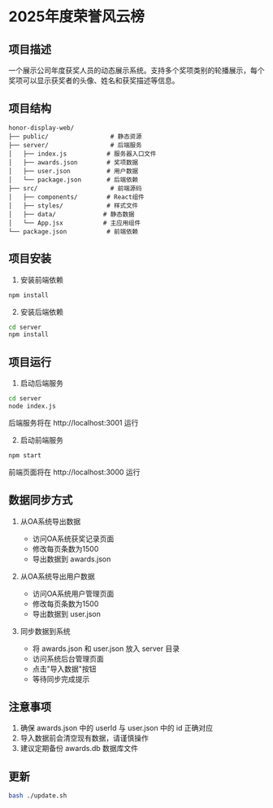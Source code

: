 # 2025年度荣誉风云榜

## 项目描述
一个展示公司年度获奖人员的动态展示系统。支持多个奖项类别的轮播展示，每个奖项可以显示获奖者的头像、姓名和获奖描述等信息。

## 项目结构
```
honor-display-web/
├── public/                 # 静态资源
├── server/                 # 后端服务
│   ├── index.js           # 服务器入口文件
│   ├── awards.json        # 奖项数据
│   ├── user.json          # 用户数据
│   └── package.json       # 后端依赖
├── src/                    # 前端源码
│   ├── components/        # React组件
│   ├── styles/            # 样式文件
│   ├── data/             # 静态数据
│   └── App.jsx           # 主应用组件
└── package.json           # 前端依赖
```

## 项目安装
1. 安装前端依赖
```bash
npm install
```

2. 安装后端依赖
```bash
cd server
npm install
```

## 项目运行
1. 启动后端服务
```bash
cd server
node index.js
```
后端服务将在 http://localhost:3001 运行

2. 启动前端服务
```bash
npm start
```
前端页面将在 http://localhost:3000 运行

## 数据同步方式
1. 从OA系统导出数据
   - 访问OA系统获奖记录页面
   - 修改每页条数为1500
   - 导出数据到 awards.json

2. 从OA系统导出用户数据
   - 访问OA系统用户管理页面
   - 修改每页条数为1500
   - 导出数据到 user.json

3. 同步数据到系统
   - 将 awards.json 和 user.json 放入 server 目录
   - 访问系统后台管理页面
   - 点击"导入数据"按钮
   - 等待同步完成提示

## 注意事项
1. 确保 awards.json 中的 userId 与 user.json 中的 id 正确对应
2. 导入数据前会清空现有数据，请谨慎操作
3. 建议定期备份 awards.db 数据库文件


## 更新
```bash
bash ./update.sh
```
